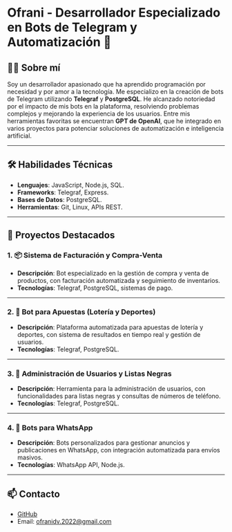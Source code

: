 # Ofrani - Desarrollador Especializado en Bots de Telegram y Automatización 🚀

## 👨‍💻 Sobre mí
Soy un desarrollador apasionado que ha aprendido programación por necesidad y por amor a la tecnología. Me especializo en la creación de bots de Telegram utilizando **Telegraf** y **PostgreSQL**. He alcanzado notoriedad por el impacto de mis bots en la plataforma, resolviendo problemas complejos y mejorando la experiencia de los usuarios. Entre mis herramientas favoritas se encuentran **GPT de OpenAI**, que he integrado en varios proyectos para potenciar soluciones de automatización e inteligencia artificial.

---

## 🛠️ **Habilidades Técnicas**
- **Lenguajes**: JavaScript, Node.js, SQL.
- **Frameworks**: Telegraf, Express.
- **Bases de Datos**: PostgreSQL.
- **Herramientas**: Git, Linux, APIs REST.

---

## 🌟 **Proyectos Destacados**

### 1. 📦 **Sistema de Facturación y Compra-Venta**
- **Descripción**: Bot especializado en la gestión de compra y venta de productos, con facturación automatizada y seguimiento de inventarios.
- **Tecnologías**: Telegraf, PostgreSQL, sistemas de pago.

---

### 2. 🎲 **Bot para Apuestas (Lotería y Deportes)**
- **Descripción**: Plataforma automatizada para apuestas de lotería y deportes, con sistema de resultados en tiempo real y gestión de usuarios.
- **Tecnologías**: Telegraf, PostgreSQL.

---

### 3. 👥 **Administración de Usuarios y Listas Negras**
- **Descripción**: Herramienta para la administración de usuarios, con funcionalidades para listas negras y consultas de números de teléfono.
- **Tecnologías**: Telegraf, PostgreSQL.

---

### 4. 📲 **Bots para WhatsApp**
- **Descripción**: Bots personalizados para gestionar anuncios y publicaciones en WhatsApp, con integración automatizada para envíos masivos.
- **Tecnologías**: WhatsApp API, Node.js.

---

## 📫 **Contacto**
- [GitHub](https://github.com/OfraniDV)
- Email: ofranidv.2022@gmail.com
